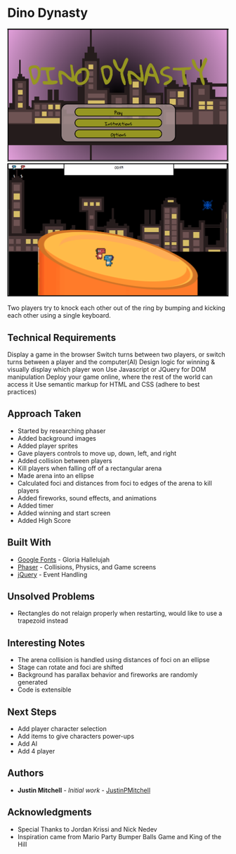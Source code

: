 # Dino Dynasty

![picture](./assets/img/dino-dynasty-title-screen.png)
![picture](./assets/img/dino-dynasty-game-play.png)

Two players try to knock each other out of the ring by bumping and kicking each other using a single keyboard.

## Technical Requirements

Display a game in the browser
Switch turns between two players, or switch turns between a player and the computer(AI)
Design logic for winning & visually display which player won
Use Javascript or JQuery for DOM manipulation
Deploy your game online, where the rest of the world can access it
Use semantic markup for HTML and CSS (adhere to best practices)

## Approach Taken

* Started by researching phaser
* Added background images
* Added player sprites
* Gave players controls to move up, down, left, and right
* Added collision between players
* Kill players when falling off of a rectangular arena
* Made arena into an ellipse
* Calculated foci and distances from foci to edges of the arena to kill players
* Added fireworks, sound effects, and animations
* Added timer
* Added winning and start screen
* Added High Score

## Built With

* [Google Fonts](https://fonts.googleapis.com/css?family=Gloria+Hallelujah) - Gloria Hallelujah
* [Phaser](https://cdn.jsdelivr.net/phaser/2.2.2/phaser.min.js) - Collisions, Physics, and Game screens
* [jQuery](https://code.jquery.com/jquery-3.2.1.js) - Event Handling

## Unsolved Problems

* Rectangles do not relaign properly when restarting, would like to use a trapezoid instead

## Interesting Notes

* The arena collision is handled using distances of foci on an ellipse
* Stage can rotate and foci are shifted
* Background has parallax behavior and fireworks are randomly generated
* Code is extensible

## Next Steps

* Add player character selection
* Add items to give characters power-ups
* Add AI
* Add 4 player

## Authors

* **Justin Mitchell** - *Initial work* - [JustinPMitchell](https://github.com/JustinPMitchell)

## Acknowledgments

* Special Thanks to Jordan Krissi and Nick Nedev
* Inspiration came from Mario Party Bumper Balls Game and King of the Hill


